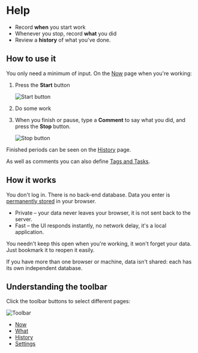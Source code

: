 # Help

- Record **when** you start work
- Whenever you stop, record **what** you did
- Review a **history** of what you've done.

## How to use it

You only need a minimum of input. On the [Now](/help/now) page when you're working:

1. Press the **Start** button

   ![Start button](start)

1. Do some work
1. When you finish or pause, type a **Comment** to say what you did, and press the **Stop** button.

   ![Stop button](stop)

Finished periods can be seen on the [History](/help/history) page.

As well as comments you can also define [Tags and Tasks](/help/what).

## How it works

You don't log in.
There is no back-end database.
Data you enter is [permanently stored](/help/settings) in your browser.

- Private &ndash; your data never leaves your browser, it is not sent back to the server.
- Fast &ndash; the UI responds instantly, no network delay, it's a local application.

You needn't keep this open when you're working, it won't forget your data. Just bookmark it to reopen it easily.

If you have more than one browser or machine, data isn't shared: each has its own independent database.

## Understanding the toolbar

Click the toolbar buttons to select different pages:

![Toolbar](toolbar)

- [Now](/help/now)
- [What](/help/what)
- [History](/help/history)
- [Settings](/help/settings)
